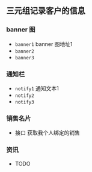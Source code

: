 ## 三元组记录客户的信息

### banner 图
 - `banner1` banner 图地址1
 - `banner2` 
 - `banner3`

### 通知栏
 - `notify1` 通知文本1
 - `notify2`
 - `notify3`

### 销售名片
 - 接口 获取我个人绑定的销售

### 资讯 
 - TODO 